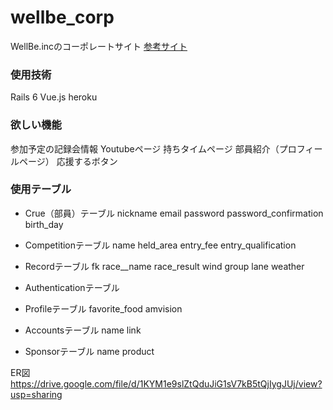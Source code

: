 # wellbe_corp
WellBe.incのコーポレートサイト
[参考サイト](http://aogaku-tf.com/)
### 使用技術
Rails 6
Vue.js
heroku

### 欲しい機能
  参加予定の記録会情報
  Youtubeページ
  持ちタイムページ
  部員紹介（プロフィールページ）
  応援するボタン

### 使用テーブル
- Crue（部員）テーブル
  nickname
  email
  password
  password_confirmation
  birth_day

- Competitionテーブル
  name
  held_area
  entry_fee
  entry_qualification
- Recordテーブル
  fk race__name
  race_result
  wind
  group
  lane
  weather
- Authenticationテーブル
- Profileテーブル
  favorite_food
  amvision

- Accountsテーブル
  name
  link
- Sponsorテーブル
  name
  product
  
ER図
https://drive.google.com/file/d/1KYM1e9slZtQduJiG1sV7kB5tQjIygJUj/view?usp=sharing
